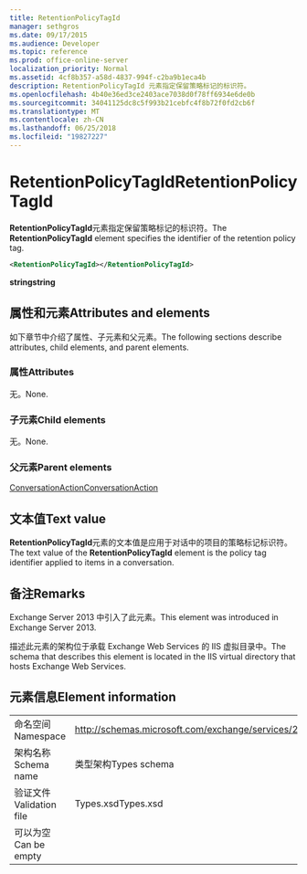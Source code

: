 ```yaml
---
title: RetentionPolicyTagId
manager: sethgros
ms.date: 09/17/2015
ms.audience: Developer
ms.topic: reference
ms.prod: office-online-server
localization_priority: Normal
ms.assetid: 4cf8b357-a58d-4837-994f-c2ba9b1eca4b
description: RetentionPolicyTagId 元素指定保留策略标记的标识符。
ms.openlocfilehash: 4b40e36ed3ce2403ace7038d0f78ff6934e6de0b
ms.sourcegitcommit: 34041125dc8c5f993b21cebfc4f8b72f0fd2cb6f
ms.translationtype: MT
ms.contentlocale: zh-CN
ms.lasthandoff: 06/25/2018
ms.locfileid: "19827227"
---
```

# <a name="retentionpolicytagid"></a><span data-ttu-id="5b46f-103">RetentionPolicyTagId</span><span class="sxs-lookup"><span data-stu-id="5b46f-103">RetentionPolicyTagId</span></span>

<span data-ttu-id="5b46f-104">**RetentionPolicyTagId**元素指定保留策略标记的标识符。</span><span class="sxs-lookup"><span data-stu-id="5b46f-104">The **RetentionPolicyTagId** element specifies the identifier of the retention policy tag.</span></span> 
  
```XML
<RetentionPolicyTagId></RetentionPolicyTagId>
```

 <span data-ttu-id="5b46f-105">**string**</span><span class="sxs-lookup"><span data-stu-id="5b46f-105">**string**</span></span>
## <a name="attributes-and-elements"></a><span data-ttu-id="5b46f-106">属性和元素</span><span class="sxs-lookup"><span data-stu-id="5b46f-106">Attributes and elements</span></span>

<span data-ttu-id="5b46f-107">如下章节中介绍了属性、子元素和父元素。</span><span class="sxs-lookup"><span data-stu-id="5b46f-107">The following sections describe attributes, child elements, and parent elements.</span></span>
  
### <a name="attributes"></a><span data-ttu-id="5b46f-108">属性</span><span class="sxs-lookup"><span data-stu-id="5b46f-108">Attributes</span></span>

<span data-ttu-id="5b46f-109">无。</span><span class="sxs-lookup"><span data-stu-id="5b46f-109">None.</span></span>
  
### <a name="child-elements"></a><span data-ttu-id="5b46f-110">子元素</span><span class="sxs-lookup"><span data-stu-id="5b46f-110">Child elements</span></span>

<span data-ttu-id="5b46f-111">无。</span><span class="sxs-lookup"><span data-stu-id="5b46f-111">None.</span></span>
  
### <a name="parent-elements"></a><span data-ttu-id="5b46f-112">父元素</span><span class="sxs-lookup"><span data-stu-id="5b46f-112">Parent elements</span></span>

[<span data-ttu-id="5b46f-113">ConversationAction</span><span class="sxs-lookup"><span data-stu-id="5b46f-113">ConversationAction</span></span>](conversationaction.md)
  
## <a name="text-value"></a><span data-ttu-id="5b46f-114">文本值</span><span class="sxs-lookup"><span data-stu-id="5b46f-114">Text value</span></span>

<span data-ttu-id="5b46f-115">**RetentionPolicyTagId**元素的文本值是应用于对话中的项目的策略标记标识符。</span><span class="sxs-lookup"><span data-stu-id="5b46f-115">The text value of the **RetentionPolicyTagId** element is the policy tag identifier applied to items in a conversation.</span></span> 
  
## <a name="remarks"></a><span data-ttu-id="5b46f-116">备注</span><span class="sxs-lookup"><span data-stu-id="5b46f-116">Remarks</span></span>

<span data-ttu-id="5b46f-117">Exchange Server 2013 中引入了此元素。</span><span class="sxs-lookup"><span data-stu-id="5b46f-117">This element was introduced in Exchange Server 2013.</span></span>
  
<span data-ttu-id="5b46f-118">描述此元素的架构位于承载 Exchange Web Services 的 IIS 虚拟目录中。</span><span class="sxs-lookup"><span data-stu-id="5b46f-118">The schema that describes this element is located in the IIS virtual directory that hosts Exchange Web Services.</span></span>
  
## <a name="element-information"></a><span data-ttu-id="5b46f-119">元素信息</span><span class="sxs-lookup"><span data-stu-id="5b46f-119">Element information</span></span>

|||
|:-----|:-----|
|<span data-ttu-id="5b46f-120">命名空间</span><span class="sxs-lookup"><span data-stu-id="5b46f-120">Namespace</span></span>  <br/> |http://schemas.microsoft.com/exchange/services/2006/types  <br/> |
|<span data-ttu-id="5b46f-121">架构名称</span><span class="sxs-lookup"><span data-stu-id="5b46f-121">Schema name</span></span>  <br/> |<span data-ttu-id="5b46f-122">类型架构</span><span class="sxs-lookup"><span data-stu-id="5b46f-122">Types schema</span></span>  <br/> |
|<span data-ttu-id="5b46f-123">验证文件</span><span class="sxs-lookup"><span data-stu-id="5b46f-123">Validation file</span></span>  <br/> |<span data-ttu-id="5b46f-124">Types.xsd</span><span class="sxs-lookup"><span data-stu-id="5b46f-124">Types.xsd</span></span>  <br/> |
|<span data-ttu-id="5b46f-125">可以为空</span><span class="sxs-lookup"><span data-stu-id="5b46f-125">Can be empty</span></span>  <br/> ||
   

